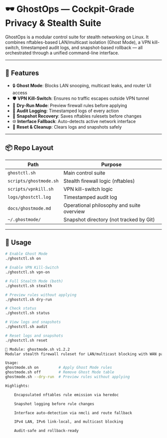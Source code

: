 # 🕶️ GhostOps — Cockpit-Grade Privacy & Stealth Suite

GhostOps is a modular control suite for stealth networking on Linux. It combines nftables-based LAN/multicast isolation (Ghost Mode), a VPN kill-switch, timestamped audit logs, and snapshot-based rollback — all orchestrated through a unified command-line interface.

---

## 🚀 Features

- 🔒 **Ghost Mode**: Blocks LAN snooping, multicast leaks, and router UI access
- 🛡️ **VPN Kill-Switch**: Ensures no traffic escapes outside VPN tunnel
- 🧪 **Dry-Run Mode**: Preview firewall rules before applying
- 🧾 **Audit Logging**: Timestamped logs of every action
- 🧯 **Snapshot Recovery**: Saves nftables rulesets before changes
- 🌐 **Interface Fallback**: Auto-detects active network interface
- 🧹 **Reset & Cleanup**: Clears logs and snapshots safely

---

## 📦 Repo Layout

| Path                        | Purpose                                      |
|-----------------------------|----------------------------------------------|
| `ghostctl.sh`               | Main control suite                          |
| `scripts/ghostmode.sh`      | Stealth firewall logic (nftables)           |
| `scripts/vpnkill.sh`        | VPN kill-switch logic                       |
| `logs/ghostctl.log`         | Timestamped audit log                       |
| `docs/ghostmode.md`         | Operational philosophy and suite overview   |
| `~/.ghostmode/`             | Snapshot directory (not tracked by Git)     |

---

## 🧭 Usage

```bash
# Enable Ghost Mode
./ghostctl.sh on

# Enable VPN Kill-Switch
./ghostctl.sh vpn-on

# Full Stealth Mode (both)
./ghostctl.sh stealth

# Preview rules without applying
./ghostctl.sh dry-run

# Check status
./ghostctl.sh status

# View logs and snapshots
./ghostctl.sh audit

# Reset logs and snapshots
./ghostctl.sh reset

🔧 Module: ghostmode.sh v1.2.2
Modular stealth firewall ruleset for LAN/multicast blocking with WAN passthrough. Supports dry-run previews, snapshot logging, and interface fallback logic.

Usage:
ghostmode.sh on         # Apply Ghost Mode rules
ghostmode.sh off        # Remove Ghost Mode table
ghostmode.sh --dry-run  # Preview rules without applying

Highlights:

    Encapsulated nftables rule emission via heredoc

    Snapshot logging before rule changes

    Interface auto-detection via nmcli and route fallback

    IPv4 LAN, IPv6 link-local, and multicast blocking

    Audit-safe and rollback-ready
